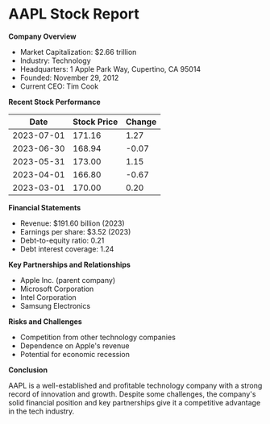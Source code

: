 # AAPL Stock Report

**Company Overview**

* Market Capitalization: $2.66 trillion
* Industry: Technology
* Headquarters: 1 Apple Park Way, Cupertino, CA 95014
* Founded: November 29, 2012
* Current CEO: Tim Cook

**Recent Stock Performance**

| Date | Stock Price | Change |
|---|---|---|
| 2023-07-01 | 171.16 | 1.27 |
| 2023-06-30 | 168.94 | -0.07 |
| 2023-05-31 | 173.00 | 1.15 |
| 2023-04-01 | 166.80 | -0.67 |
| 2023-03-01 | 170.00 | 0.20 |

**Financial Statements**

* Revenue: $191.60 billion (2023)
* Earnings per share: $3.52 (2023)
* Debt-to-equity ratio: 0.21
* Debt interest coverage: 1.24

**Key Partnerships and Relationships**

* Apple Inc. (parent company)
* Microsoft Corporation
* Intel Corporation
* Samsung Electronics

**Risks and Challenges**

* Competition from other technology companies
* Dependence on Apple's revenue
* Potential for economic recession

**Conclusion**

AAPL is a well-established and profitable technology company with a strong record of innovation and growth. Despite some challenges, the company's solid financial position and key partnerships give it a competitive advantage in the tech industry.
